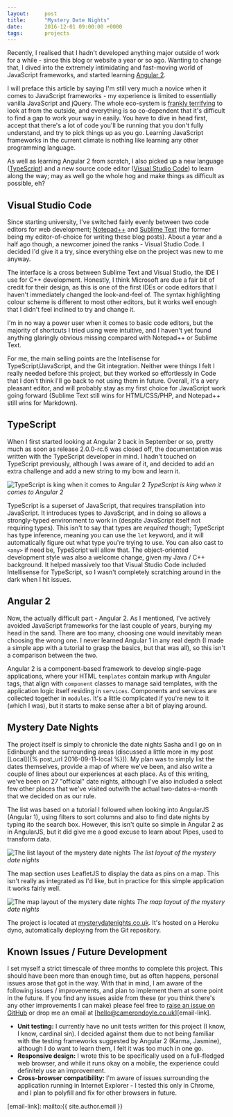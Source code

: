 ```yaml
---
layout:     post
title:      "Mystery Date Nights"
date:       2016-12-01 09:00:00 +0000
tags:       projects
---
```


Recently, I realised that I hadn't developed anything major outside of work for a while - since this blog or website a year or so ago. Wanting to change that, I dived into the extremely intimidating and fast-moving world of JavaScript frameworks, and started learning [Angular 2][angular-io].

<!-- Read More -->

I will preface this article by saying I'm still very much a novice when it comes to JavaScript frameworks - my experience is limited to essentially vanilla JavaScript and jQuery. The whole eco-system is [frankly terrifying][javascript-in-2016] to look at from the outside, and everything is so co-dependent that it's difficult to find a gap to work your way in easily. You have to dive in head first, accept that there's a lot of code you'll be running that you don't fully understand, and try to pick things up as you go. Learning JavaScript frameworks in the current climate is nothing like learning any other programming language.

As well as learning Angular 2 from scratch, I also picked up a new language ([TypeScript][typescript-language]) and a new source code editor ([Visual Studio Code][visual-studio-code]) to learn along the way; may as well go the whole hog and make things as difficult as possible, eh?

## Visual Studio Code 

Since starting university, I've switched fairly evenly between two code editors for web development; [Notepad++][notepad-plus-plus] and [Sublime Text][sublime-text] (the former being my editor-of-choice for writing these blog posts). About a year and a half ago though, a newcomer joined the ranks - Visual Studio Code. I decided I'd give it a try, since everything else on the project was new to me anyway.

The interface is a cross between Sublime Text and Visual Studio, the IDE I use for C++ development. Honestly, I think Microsoft are due a fair bit of credit for their design, as this is one of the first IDEs or code editors that I haven't immediately changed the look-and-feel of. The syntax highlighting colour scheme is different to most other editors, but it works well enough that I didn't feel inclined to try and change it.

I'm in no way a power user when it comes to basic code editors, but the majority of shortcuts I tried using were intuitive, and I haven't yet found anything glaringly obvious missing compared with Notepad++ or Sublime Text. 

For me, the main selling points are the Intellisense for TypeScript/JavaScript, and the Git integration. Neither were things I felt I really needed before this project, but they worked so effortlessly in Code that I don't think I'll go back to not using them in future. Overall, it's a very pleasant editor, and will probably stay as my first choice for JavaScript work going forward (Sublime Text still wins for HTML/CSS/PHP, and Notepad++ still wins for Markdown).

## TypeScript

When I first started looking at Angular 2 back in September or so, pretty much as soon as release 2.0.0-rc.6 was closed off, the documentation was written with the TypeScript developer in mind. I hadn't touched on TypeScript previously, although I was aware of it, and decided to add an extra challenge and add a new string to my bow and learn it.

![TypeScript is king when it comes to Angular 2]({{site.baseurl}}/assets/img/mystery-date-nights-angular-2-docs-typescript.jpg)
*TypeScript is king when it comes to Angular 2*

TypeScript is a superset of JavaScript, that requires transpilation into JavaScript. It introduces types to JavaScript, and in doing so allows a strongly-typed environment to work in (despite JavaScript itself not requiring types). This isn't to say that types are *required* though; TypeScript has type inference, meaning you can use the `let` keyword, and it will automatically figure out what type you're trying to use. You can also cast to `<any>` if need be, TypeScript will allow that. The object-oriented development style was also a welcome change, given my Java / C++ background. It helped massively too that Visual Studio Code included Intellisense for TypeScript, so I wasn't completely scratching around in the dark when I hit issues. 

## Angular 2

Now, the actually difficult part - Angular 2. As I mentioned, I've actively avoided JavaScript frameworks for the last couple of years, burying my head in the sand. There are too many, choosing one would inevitably mean choosing the wrong one. I never learned Angular 1 in any real depth (I made a simple app with a tutorial to grasp the basics, but that was all), so this isn't a comparison between the two.

Angular 2 is a component-based framework to develop single-page applications, where your HTML `templates` contain markup with Angular tags, that align with `component` classes to manage said templates, with the application logic itself residing in `services`. Components and services are collected together in `modules`. It's a little complicated if you're new to it (which I was), but it starts to make sense after a bit of playing around.

## Mystery Date Nights

The project itself is simply to chronicle the date nights Sasha and I go on in Edinburgh and the surrounding areas (discussed a little more in my post [Local]({% post_url 2016-09-11-local %})). My plan was to simply list the dates themselves, provide a map of where we've been, and also write a couple of lines about our experiences at each place. As of this writing, we've been on 27 "official" date nights, although I've also included a select few other places that we've visited outwith the actual two-dates-a-month that we decided on as our rule.

The list was based on a tutorial I followed when looking into AngularJS (Angular 1), using filters to sort columns and also to find date nights by typing ito the search box. However, this isn't quite so simple in Angular 2 as in AngularJS, but it did give me a good excuse to learn about Pipes, used to transform data. 

![The list layout of the mystery date nights]({{site.baseurl}}/assets/img/mystery-date-nights-list-screenshot.jpg)
*The list layout of the mystery date nights*

The map section uses LeafletJS to display the data as pins on a map. This isn't really as integrated as I'd like, but in practice for this simple application it works fairly well.

![The map layout of the mystery date nights]({{site.baseurl}}/assets/img/mystery-date-nights-map-screenshot.jpg)
*The map layout of the mystery date nights*

The project is located at [mysterydatenights.co.uk][mdn-url]. It's hosted on a Heroku dyno, automatically deploying from the Git repository.

## Known Issues / Future Development 

I set myself a strict timescale of three months to complete this project. This should have been more than enough time, but as often happens, personal issues arose that got in the way. With that in mind, I am aware of the following issues / improvements, and plan to implement them at some point in the future. If you find any issues aside from these (or you think there's any other improvements I can make) please feel free to [raise an issue on GitHub][github-issue] or drop me an email at [hello@camerondoyle.co.uk][email-link].

- **Unit testing:** I currently have no unit tests written for this project (I know, I know, cardinal sin). I decided against them due to not being familiar with the testing frameworks suggested by Angular 2 (Karma, Jasmine), although I do want to learn them, I felt it was too much in one go.
- **Responsive design:** I wrote this to be specifically used on a full-fledged web browser, and while it runs okay on a mobile, the experience could definitely use an improvement.
- **Cross-browser compatibility:** I'm aware of issues surrounding the application running in Internet Explorer - I tested this only in Chrome, and I plan to polyfill and fix for other browsers in future.

[angular-io]:           https://angular.io/
[javascript-in-2016]:   https://hackernoon.com/how-it-feels-to-learn-javascript-in-2016-d3a717dd577f#.ulc87z1gh
[typescript-language]:  https://www.typescriptlang.org/
[visual-studio-code]:   https://code.visualstudio.com/
[notepad-plus-plus]:    https://notepad-plus-plus.org/
[sublime-text]:         https://www.sublimetext.com/
[mdn-url]:              http://www.mysterydatenights.co.uk
[github-issue]:         https://github.com/CameronD17/mystery-date-nights/issues
[email-link]:           mailto:{{ site.author.email }}